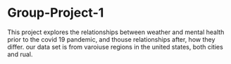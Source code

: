 # Group-Project-1
This project explores the relationships between weather and mental health prior to the covid 19 pandemic, and thouse relationships after, how they differ. our data set is from varoiuse regions in the united states, both cities and rual.
